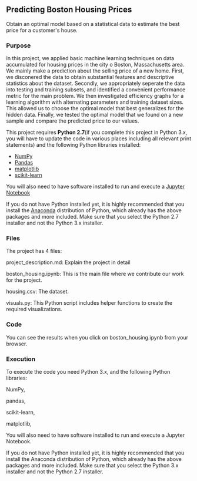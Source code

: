 
## Predicting Boston Housing Prices

Obtain an optimal model based on a statistical data to estimate the best price for a customer's house.

### Purpose

In this project, we applied basic machine learning techniques on data accumulated for housing prices in the city o Boston, Massachusetts area. We mainly make a prediction about the selling price of a new home. First, we disconered the data to obtain substantial features and descriptive statistics about the dataset. Secondly, we appropriately seperate the data into testing and training subsets, and identified a convenient performance metric for the main problem. We then investigated efficiency graphs for a learning algorithm with alternating parameters and training dataset sizes. This allowed us to choose the optimal model that best generalizes for the hidden data. Finally, we tested the optimal model that we found on a new sample and compare the predicted price to our values.

This project requires **Python 2.7**(if you complete this project in Python 3.x, you will have to update the code in various places including all relevant print statements) and the following Python libraries installed:

- [NumPy](http://www.numpy.org/)
- [Pandas](http://pandas.pydata.org/)
- [matplotlib](http://matplotlib.org/)
- [scikit-learn](http://scikit-learn.org/stable/)

You will also need to have software installed to run and execute a [Jupyter Notebook](http://ipython.org/notebook.html)

If you do not have Python installed yet, it is highly recommended that you install the [Anaconda](http://continuum.io/downloads) distribution of Python, which already has the above packages and more included. Make sure that you select the Python 2.7 installer and not the Python 3.x installer.

### Files

The project has 4 files:

project_description.md: Explain the project in detail

boston_housing.ipynb: This is the main file where we contribute our work for the project.

housing.csv: The dataset.

visuals.py: This Python script includes helper functions to create the required visualizations.

### Code

You can see the results when you click on boston_housing.ipynb from your browser. 

### Execution

To execute the code you need Python 3.x, and the following Python libraries: 

NumPy, 

pandas, 

scikit-learn, 

matplotlib, 

You will also need to have software installed to run and execute a Jupyter Notebook.

If you do not have Python installed yet, it is highly recommended that you install the Anaconda distribution of Python, which already has the above packages and more included. Make sure that you select the Python 3.x installer and not the Python 2.7 installer. 
